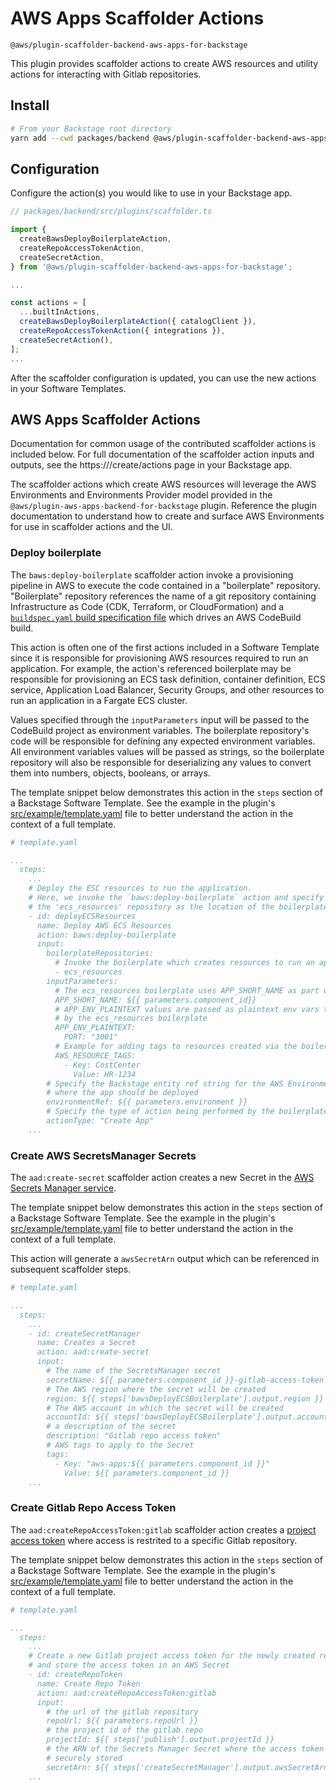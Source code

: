 <!-- 
Copyright Amazon.com, Inc. or its affiliates. All Rights Reserved.
SPDX-License-Identifier: Apache-2.0 
-->

# AWS Apps Scaffolder Actions

`@aws/plugin-scaffolder-backend-aws-apps-for-backstage`

This plugin provides scaffolder actions to create AWS resources and utility actions for interacting with Gitlab repositories.

## Install

```sh
# From your Backstage root directory
yarn add --cwd packages/backend @aws/plugin-scaffolder-backend-aws-apps-for-backstage@0.1.0
```

## Configuration

Configure the action(s) you would like to use in your Backstage app.

```ts
// packages/backend/src/plugins/scaffolder.ts

import { 
  createBawsDeployBoilerplateAction, 
  createRepoAccessTokenAction, 
  createSecretAction,
} from '@aws/plugin-scaffolder-backend-aws-apps-for-backstage';

...

const actions = [
  ...builtInActions,
  createBawsDeployBoilerplateAction({ catalogClient }),
  createRepoAccessTokenAction({ integrations }),
  createSecretAction(),
];
...
```
After the scaffolder configuration is updated, you can use the new actions in your Software Templates.

## AWS Apps Scaffolder Actions

Documentation for common usage of the contributed scaffolder actions is included below.
For full documentation of the scaffolder action inputs and outputs, see the https://<your backstage app>/create/actions page in your Backstage app.

The scaffolder actions which create AWS resources will leverage the AWS Environments and Environments Provider model provided in the `@aws/plugin-aws-apps-backend-for-backstage` plugin.
Reference the plugin documentation to understand how to create and surface AWS Environments for use in scaffolder actions and the UI.

### Deploy boilerplate

The `baws:deploy-boilerplate` scaffolder action invoke a provisioning pipeline in AWS to execute the code contained in a "boilerplate" repository.  "Boilerplate" repository references the name of a git repository containing Infrastructure as Code (CDK, Terraform, or CloudFormation) and a [`buildspec.yaml` build specification file][buildspec_ref] which drives an AWS CodeBuild build.

This action is often one of the first actions included in a Software Template since it is responsible for provisioning AWS resources required to run an application.  For example, the action's referenced boilerplate may be responsible for provisioning an ECS task definition, container definition, ECS service, Application Load Balancer, Security Groups, and other resources to run an application in a Fargate ECS cluster.

Values specified through the `inputParameters` input will be passed to the CodeBuild project as environment variables.  The boilerplate repository's code will be responsible for defining any expected environment variables.  All environment variables values will be passed as strings, so the boilerplate repository will also be responsible for deserializing any values to convert them into numbers, objects, booleans, or arrays.

The template snippet below demonstrates this action in the `steps` section of a Backstage Software Template.  See the example in the plugin's [src/example/template.yaml][example_template] file to better understand the action in the context of a full template.

```yaml
# template.yaml

...
  steps:
    ...
    # Deploy the ESC resources to run the application.  
    # Here, we invoke the `baws:deploy-boilerplate` action and specify 
    # the 'ecs_resources' repository as the location of the boilerplate IaC code.  
    - id: deployECSResources
      name: Deploy AWS ECS Resources
      action: baws:deploy-boilerplate
      input:
        boilerplateRepositories:
          # Invoke the boilerplate which creates resources to run an application as an ECS container
          - ecs_resources
        inputParameters:
          # The ecs_resources boilerplate uses APP_SHORT_NAME as part of naming AWS resources
          APP_SHORT_NAME: ${{ parameters.component_id}}
          # APP_ENV_PLAINTEXT values are passed as plaintext env vars to the container
          # by the ecs_resources boilerplate
          APP_ENV_PLAINTEXT:
            PORT: "3001"
          # Example for adding tags to resources created via the boilerplate
          AWS_RESOURCE_TAGS:
            - Key: CostCenter
              Value: HR-1234
        # Specify the Backstage entity ref string for the AWS Environment 
        # where the app should be deployed
        environmentRef: ${{ parameters.environment }}
        # Specify the type of action being performed by the boilerplate (for audit purposes)
        actionType: "Create App"
    ...

```

### Create AWS SecretsManager Secrets

The `aad:create-secret` scaffolder action creates a new Secret in the [AWS Secrets Manager service](https://aws.amazon.com/secrets-manager/).  

The template snippet below demonstrates this action in the `steps` section of a Backstage Software Template.  See the example in the plugin's [src/example/template.yaml][example_template] file to better understand the action in the context of a full template.

This action will generate a `awsSecretArn` output which can be referenced in subsequent scaffolder steps.

```yaml
# template.yaml

...
  steps:
    ...
    - id: createSecretManager
      name: Creates a Secret
      action: aad:create-secret
      input:
        # The name of the SecretsManager secret
        secretName: ${{ parameters.component_id }}-gitlab-access-token
        # The AWS region where the secret will be created
        region: ${{ steps['bawsDeployECSBoilerplate'].output.region }}
        # The AWS account in which the secret will be created
        accountId: ${{ steps['bawsDeployECSBoilerplate'].output.account }}
        # a description of the secret
        description: "Gitlab repo access token"
        # AWS tags to apply to the Secret
        tags:
          - Key: "aws-apps:${{ parameters.component_id }}"
            Value: ${{ parameters.component_id }}
    ...

```

### Create Gitlab Repo Access Token

The `aad:createRepoAccessToken:gitlab` scaffolder action creates a [project access token][gitlab_pat] where access is restrited to a specific Gitlab repository.  

The template snippet below demonstrates this action in the `steps` section of a Backstage Software Template.  See the example in the plugin's [src/example/template.yaml][example_template] file to better understand the action in the context of a full template.

```yaml
# template.yaml

...
  steps:
    ...
    # Create a new Gitlab project access token for the newly created repo
    # and store the access token in an AWS Secret
    - id: createRepoToken
      name: Create Repo Token
      action: aad:createRepoAccessToken:gitlab
      input:
        # the url of the gitlab repository
        repoUrl: ${{ parameters.repoUrl }}
        # the project id of the gitlab repo
        projectId: ${{ steps['publish'].output.projectId }}
        # the ARN of the Secrets Manager Secret where the access token should be 
        # securely stored
        secretArn: ${{ steps['createSecretManager'].output.awsSecretArn }}
    ...

```

<!-- link definitions -->
[gitlab_pat]: https://docs.gitlab.com/ee/user/project/settings/project_access_tokens.html 'Gitlab Project Access Tokens'
[buildspec_ref]: https://docs.aws.amazon.com/codebuild/latest/userguide/build-spec-ref.html 'Build specification reference for CodeBuild'
[example_template]: src/example/template.yaml
